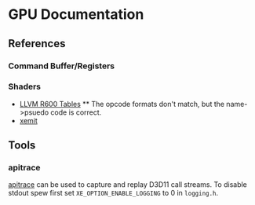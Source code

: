 # GPU Documentation

## References

### Command Buffer/Registers

### Shaders

* [LLVM R600 Tables](https://llvm.org/viewvc/llvm-project/llvm/trunk/lib/Target/R600/R600Instructions.td)
** The opcode formats don't match, but the name->psuedo code is correct.
* [xemit](https://github.com/gligli/libxemit/blob/master/xemitops.c)

## Tools

### apitrace

[apitrace](http://apitrace.github.io/) can be used to capture and replay D3D11
call streams. To disable stdout spew first set `XE_OPTION_ENABLE_LOGGING` to 0
in `logging.h`.
